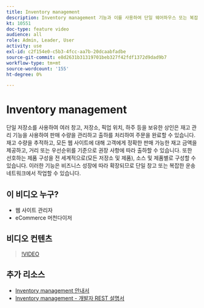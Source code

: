```yaml
---
title: Inventory management
description: Inventory management 기능과 이를 사용하여 단일 웨어하우스 또는 복잡한 운송 네트워크에서 작업하는 방법을 알아봅니다.
kt: 10551
doc-type: feature video
audience: all
role: Admin, Leader, User
activity: use
exl-id: c2f154e0-c5b3-4fcc-aa7b-20dcaabfadbe
source-git-commit: e8d2631b31319701beb327f42fdf1372d9dad9b7
workflow-type: tm+mt
source-wordcount: '155'
ht-degree: 0%

---
```


# Inventory management

단일 저장소를 사용하여 여러 창고, 저장소, 픽업 위치, 하주 등을 보유한 상인은 재고 관리 기능을 사용하여 판매 수량을 관리하고 출하를 처리하여 주문을 완료할 수 있습니다. 재고 수량을 추적하고, 모든 웹 사이트에 대해 고객에게 정확한 판매 가능한 재고 금액을 제공하고, 거리 또는 우선순위를 기준으로 권장 사항에 따라 출하할 수 있습니다. 또한 선호하는 제품 구성을 전 세계적으로(모든 저장소 및 제품), 소스 및 제품별로 구성할 수 있습니다. 이러한 기능은 비즈니스 성장에 따라 확장되므로 단일 창고 또는 복잡한 운송 네트워크에서 작업할 수 있습니다.

## 이 비디오 누구?

- 웹 사이트 관리자
- eCommerce 머천다이저

## 비디오 컨텐츠

>[!VIDEO](https://video.tv.adobe.com/v/343748?quality=12&learn=on)

## 추가 리소스

- [Inventory management 안내서](https://experienceleague.adobe.com/docs/commerce-admin/inventory/introduction.html)
- [Inventory management - 개발자 REST 설명서](https://developer.adobe.com/commerce/webapi/rest/inventory/)
